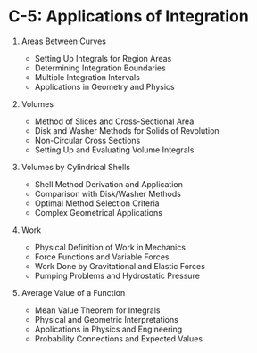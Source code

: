 # C-5: Applications of Integration

1. Areas Between Curves
   - Setting Up Integrals for Region Areas
   - Determining Integration Boundaries
   - Multiple Integration Intervals
   - Applications in Geometry and Physics

2. Volumes
   - Method of Slices and Cross-Sectional Area
   - Disk and Washer Methods for Solids of Revolution
   - Non-Circular Cross Sections
   - Setting Up and Evaluating Volume Integrals

3. Volumes by Cylindrical Shells
   - Shell Method Derivation and Application
   - Comparison with Disk/Washer Methods
   - Optimal Method Selection Criteria
   - Complex Geometrical Applications

4. Work
   - Physical Definition of Work in Mechanics
   - Force Functions and Variable Forces
   - Work Done by Gravitational and Elastic Forces
   - Pumping Problems and Hydrostatic Pressure

5. Average Value of a Function
   - Mean Value Theorem for Integrals
   - Physical and Geometric Interpretations
   - Applications in Physics and Engineering
   - Probability Connections and Expected Values
